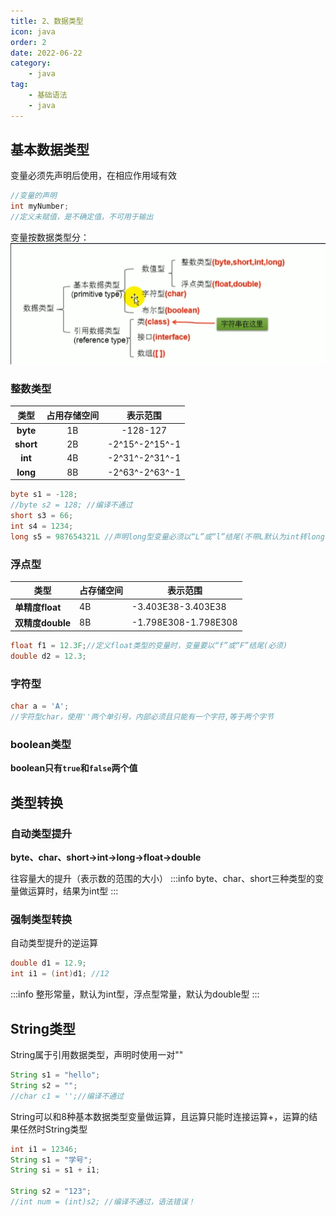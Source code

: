 ```yaml
---
title: 2、数据类型
icon: java
order: 2
date: 2022-06-22
category: 
    - java
tag: 
    - 基础语法
    - java
---
```

## 基本数据类型

变量必须先声明后使用，在相应作用域有效 

```java
//变量的声明
int myNumber;
//定义未赋值，是不确定值，不可用于输出
```

变量按数据类型分：
![image-20230201180613862](https://raw.githubusercontent.com/T4mako/ImageBed/main/image-20230201180613862.png)

### 整数类型

|   类型    | 占用存储空间 |    表示范围    |
| :-------: | :----------: | :------------: |
| **byte**  |      1B      |    -128-127    |
| **short** |      2B      | -2^15^-2^15^-1 |
|  **int**  |      4B      | -2^31^-2^31^-1 |
| **long**  |      8B      | -2^63^-2^63^-1 |

```java
byte s1 = -128;
//byte s2 = 128; //编译不通过
short s3 = 66;
int s4 = 1234;
long s5 = 987654321L //声明long型变量必须以“L”或“l”结尾(不带L默认为int转long，如果数字超出int范围，必须带L)
```

### 浮点型

| 类型             | 占存储空间 | 表示范围             |
| ---------------- | ---------- | -------------------- |
| **单精度float**  | 4B         | -3.403E38-3.403E38   |
| **双精度double** | 8B         | -1.798E308-1.798E308 |

```java
float f1 = 12.3F;//定义float类型的变量时，变量要以“f”或“F”结尾(必须)
double d2 = 12.3;
```

### 字符型

```java
char a = 'A';
//字符型char，使用''两个单引号，内部必须且只能有一个字符,等于两个字节
```

### boolean类型

**boolean只有`true`和`false`两个值**

## 类型转换

### 自动类型提升

 **byte、char、short→int→long→float→double**

往容量大的提升（表示数的范围的大小）
:::info
byte、char、short三种类型的变量做运算时，结果为int型
:::

### 强制类型转换

自动类型提升的逆运算

```java
double d1 = 12.9;
int i1 = (int)d1; //12
```
:::info
整形常量，默认为int型，浮点型常量，默认为double型
:::

## String类型

String属于引用数据类型，声明时使用一对""

```java
String s1 = "hello";
String s2 = "";
//char c1 = '';//编译不通过
```

String可以和8种基本数据类型变量做运算，且运算只能时连接运算+，运算的结果任然时String类型

```java
int i1 = 12346;
String s1 = "学号";
String si = s1 + i1;

String s2 = "123";
//int num = (int)s2; //编译不通过，语法错误！
```